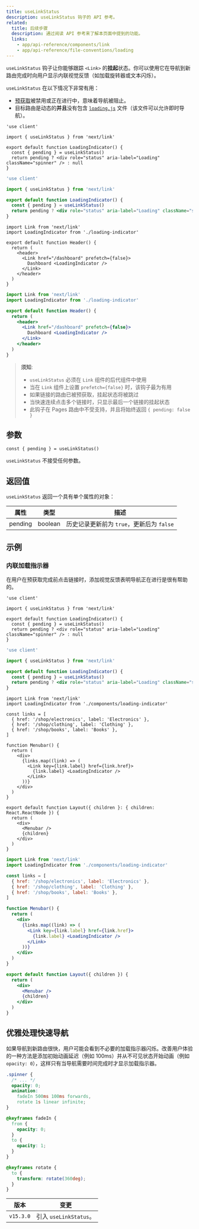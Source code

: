 ```yaml
---
title: useLinkStatus
description: useLinkStatus 钩子的 API 参考。
related:
  title: 后续步骤
  description: 通过阅读 API 参考来了解本页面中提到的功能。
  links:
    - app/api-reference/components/link
    - app/api-reference/file-conventions/loading
---
```


`useLinkStatus` 钩子让你能够跟踪 `<Link>` 的**挂起**状态。你可以使用它在导航到新路由完成时向用户显示内联视觉反馈（如加载旋转器或文本闪烁）。

`useLinkStatus` 在以下情况下非常有用：

- [预获取](/docs/app/building-your-application/routing/linking-and-navigating#2-prefetching)被禁用或正在进行中，意味着导航被阻止。
- 目标路由是动态的**并且**没有包含 [`loading.js`](/docs/app/api-reference/file-conventions/loading) 文件（该文件可以允许即时导航）。

```tsx filename="app/loading-indicator.tsx" switcher
'use client'

import { useLinkStatus } from 'next/link'

export default function LoadingIndicator() {
  const { pending } = useLinkStatus()
  return pending ? <div role="status" aria-label="Loading" className="spinner" /> : null
}
```

```jsx filename="app/loading-indicator.js" switcher
'use client'

import { useLinkStatus } from 'next/link'

export default function LoadingIndicator() {
  const { pending } = useLinkStatus()
  return pending ? <div role="status" aria-label="Loading" className="spinner" /> : null
}
```

```tsx filename="app/header.tsx" switcher
import Link from 'next/link'
import LoadingIndicator from './loading-indicator'

export default function Header() {
  return (
    <header>
      <Link href="/dashboard" prefetch={false}>
        Dashboard <LoadingIndicator />
      </Link>
    </header>
  )
}
```

```jsx filename="app/header.js" switcher
import Link from 'next/link'
import LoadingIndicator from './loading-indicator'

export default function Header() {
  return (
    <header>
      <Link href="/dashboard" prefetch={false}>
        Dashboard <LoadingIndicator />
      </Link>
    </header>
  )
}
```

> **须知**:
>
> - `useLinkStatus` 必须在 `Link` 组件的后代组件中使用
> - 当在 `Link` 组件上设置 `prefetch={false}` 时，该钩子最为有用
> - 如果链接的路由已被预获取，挂起状态将被跳过
> - 当快速连续点击多个链接时，只显示最后一个链接的挂起状态
> - 此钩子在 Pages 路由中不受支持，并且将始终返回 `{ pending: false }`

## 参数

```tsx
const { pending } = useLinkStatus()
```

`useLinkStatus` 不接受任何参数。

## 返回值

`useLinkStatus` 返回一个具有单个属性的对象：

| 属性    | 类型    | 描述                                      |
| ------- | ------- | ----------------------------------------- |
| pending | boolean | 历史记录更新前为 `true`，更新后为 `false` |

## 示例

### 内联加载指示器

在用户在预获取完成前点击链接时，添加视觉反馈表明导航正在进行是很有帮助的。

```tsx filename="app/components/loading-indicator.tsx" switcher
'use client'

import { useLinkStatus } from 'next/link'

export default function LoadingIndicator() {
  const { pending } = useLinkStatus()
  return pending ? <div role="status" aria-label="Loading" className="spinner" /> : null
}
```

```jsx filename="app/components/loading-indicator.js" switcher
'use client'

import { useLinkStatus } from 'next/link'

export default function LoadingIndicator() {
  const { pending } = useLinkStatus()
  return pending ? <div role="status" aria-label="Loading" className="spinner" /> : null
}
```

```tsx filename="app/shop/layout.tsx" switcher
import Link from 'next/link'
import LoadingIndicator from './components/loading-indicator'

const links = [
  { href: '/shop/electronics', label: 'Electronics' },
  { href: '/shop/clothing', label: 'Clothing' },
  { href: '/shop/books', label: 'Books' },
]

function Menubar() {
  return (
    <div>
      {links.map((link) => (
        <Link key={link.label} href={link.href}>
          {link.label} <LoadingIndicator />
        </Link>
      ))}
    </div>
  )
}

export default function Layout({ children }: { children: React.ReactNode }) {
  return (
    <div>
      <Menubar />
      {children}
    </div>
  )
}
```

```jsx filename="app/shop/layout.js" switcher
import Link from 'next/link'
import LoadingIndicator from './components/loading-indicator'

const links = [
  { href: '/shop/electronics', label: 'Electronics' },
  { href: '/shop/clothing', label: 'Clothing' },
  { href: '/shop/books', label: 'Books' },
]

function Menubar() {
  return (
    <div>
      {links.map((link) => (
        <Link key={link.label} href={link.href}>
          {link.label} <LoadingIndicator />
        </Link>
      ))}
    </div>
  )
}

export default function Layout({ children }) {
  return (
    <div>
      <Menubar />
      {children}
    </div>
  )
}
```

## 优雅处理快速导航

如果导航到新路由很快，用户可能会看到不必要的加载指示器闪烁。改善用户体验的一种方法是添加初始动画延迟（例如 100ms）并从不可见状态开始动画（例如 `opacity: 0`），这样只有当导航需要时间完成时才显示加载指示器。

```css filename="app/styles/global.css"
.spinner {
  /* ... */
  opacity: 0;
  animation:
    fadeIn 500ms 100ms forwards,
    rotate 1s linear infinite;
}

@keyframes fadeIn {
  from {
    opacity: 0;
  }
  to {
    opacity: 1;
  }
}

@keyframes rotate {
  to {
    transform: rotate(360deg);
  }
}
```

| 版本      | 变更                   |
| --------- | ---------------------- |
| `v15.3.0` | 引入 `useLinkStatus`。 |
